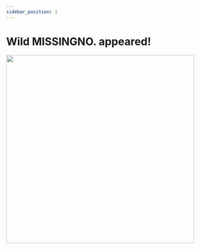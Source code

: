 ```yaml
---
sidebar_position: 1
---
```


# Wild MISSINGNO. appeared!

<img src="https://upload.wikimedia.org/wikipedia/en/b/b7/Missingno.png" width="500"/>
